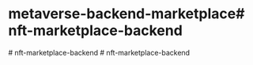 # metaverse-backend-marketplace#   n f t - m a r k e t p l a c e - b a c k e n d  
 #   n f t - m a r k e t p l a c e - b a c k e n d  
 #   n f t - m a r k e t p l a c e - b a c k e n d  
 